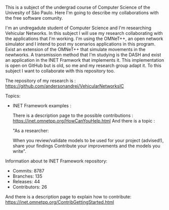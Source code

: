 This is a subject of the undergrad course of Computer Science of the Univesity of São Paulo. Here I'm going to describe my collaborations with the free software comunity.

I'm an undregadute student of Computer Science and I'm researching Vehicular Networks. In this subject I will use my research collaborating with the applications that I'm working.
I'm using the OMNeT++, an open network simulator and I intend to post my scenarios applications in this program.
Exist an extension of the OMNeT++ that simulate movements in the newtworks. 
A transmission method that I'm studying is the DASH and exist an application in the INET Framwork that implements it. 
This implementation is open on GitHub but is old, so me and my research group adapt it. To this subject I want to collaborate with this repository too.

The repository of my research is :
https://github.com/andersonandrei/VehicularNetworksIC

Topics:

- INET Framework examples :

	There is a description page to the possible contributions :
		https://inet.omnetpp.org/HowCanYouHelp.html
	And there is a topic :

	"As a researcher:

    When you review/validate models to be used for your project (advised!), share your findings
    Contribute your improvements and the models you write".

Information about te INET Framework repository:
- Commits: 8787
- Branches: 135
- Releases: 44
- Contributors: 26


And there is a description page to explain how to contribute:
https://inet.omnetpp.org/ContribGettingStarted.html

